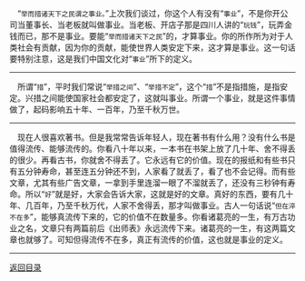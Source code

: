 &emsp;“``举而措诸天下之民谓之事业。``”上次我们谈过，你这个人有没有“``事业``”，不是你开公司当董事长、当老板就叫做事业。当老板、开店子那是四川人讲的“``玩钱``”，玩弄金钱而已，那不是事业。要能“``举而措诸天下之民``”的，才算事业。你的所作所为对于人类社会有贡献，因为你的贡献，能使世界人类安定下来，这才算是事业。这一句话要特别注意，这是我们中国文化对“``事业``”所下的定义。
___
&emsp;所谓“``措``”，平时我们常说“``举措之间``”、“``举措不定``”，这个“``措``”不是指措施，是指安定。兴措之间能使国家社会都安定了，这就叫事业。所谓一个事业，就是这件事情做了，起码影响五十年、一百年，乃至千秋万世。
___
&emsp;现在人很喜欢著书。但是我常常告诉年轻人，现在著书有什么用？没有什么书是值得流传、能够流传的。你看八十年以来，一本书在书架上放了几十年、舍不得丢的很少。再看古书，你就舍不得丢了。它永远有它的价值。现在的报纸和有些书只有五分钟寿命，甚至连五分钟还不到，人家看了就丢了，看了也不会记得。而有些文章，尤其有些广告文章，一拿到手里连溜一眼了不溜就丢了，还没有三秒钟有寿命。所以“``好``”就是好，大家会告诉大家，这就是好的文章。真好的东西，要有几十年、几百年，乃至千秋万代，人家不舍得丢，那才叫做事业。古人一句话说“``但在淬不在多``”，能够真流传下来的，它的价值不在数量多。你看诸葛亮的一生，有万古功业之名，文章只有两篇前后《出师表》永远流传下来。诸葛亮的一生，有这两篇文章也就够了。可知但得流传不在多，真正有流传的价值，这也就是事业的定义。
___
[返回目录](../../../master/README.md#目录)